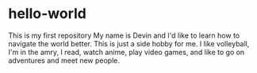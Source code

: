 # hello-world
This is my first repository
My name is Devin and I'd like to learn how to navigate the world better.
This is just a side hobby for me. 
I like volleyball, I'm in the amry, I read, watch anime, play video games, and like to go on adventures and meet new people.
